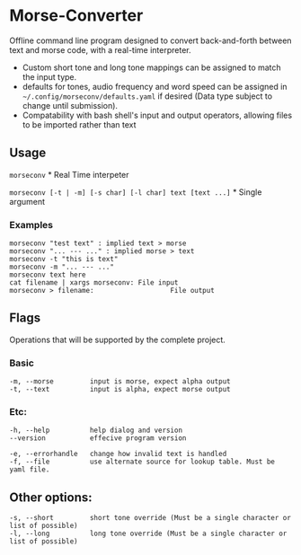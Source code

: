 # Morse-Converter
Offline command line program designed to convert back-and-forth between text and morse code, with a real-time interpreter.

 * Custom short tone and long tone mappings can be assigned to match the input type.
 * defaults for tones, audio frequency and word speed can be assigned in `~/.config/morseconv/defaults.yaml` if desired (Data type subject to change until submission).
 * Compatability with bash shell's input and output operators, allowing files to be imported rather than text


## Usage
`morseconv`
    * Real Time interpeter

`morseconv [-t | -m] [-s char] [-l char] text [text ...]`
    * Single argument

    
### Examples 
    morseconv "test text" : implied text > morse
    morseconv "... --- ..." : implied morse > text
    morseconv -t "this is text"
    morseconv -m "... --- ..."
    morseconv text here
    cat filename | xargs morseconv: File input
    morseconv > filename:                   File output

## Flags
Operations that will be supported by the complete project.

### Basic
    -m, --morse         input is morse, expect alpha output
    -t, --text          input is alpha, expect morse output

### Etc:
    -h, --help          help dialog and version
    --version           effecive program version

    -e, --errorhandle   change how invalid text is handled
    -f, --file          use alternate source for lookup table. Must be yaml file.

## Other options:
    -s, --short         short tone override (Must be a single character or list of possible)
    -l, --long          long tone override (Must be a single character or list of possible)